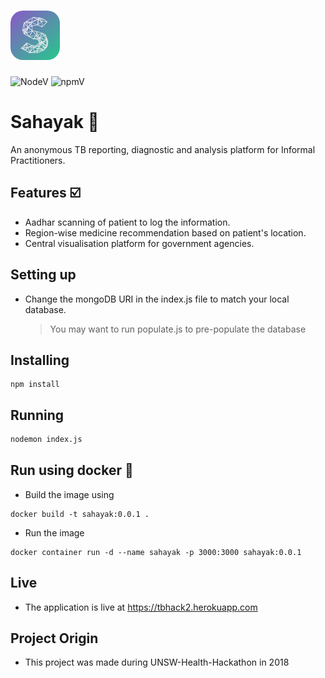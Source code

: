 # ![Sahayak Logo](./views/logo.png)

![NodeV](https://img.shields.io/badge/node-v11.8.0-brightgreen.svg) ![npmV](https://img.shields.io/badge/npm-6.8.0-brightgreen.svg)

# Sahayak :syringe:

An anonymous TB reporting, diagnostic and analysis platform for Informal Practitioners.

## Features :ballot_box_with_check:

- Aadhar scanning of patient to log the information.
- Region-wise medicine recommendation based on patient's location.
- Central visualisation platform for government agencies.

## Setting up

- Change the mongoDB URI in the index.js file to match your local database.
  > You may want to run populate.js to pre-populate the database

## Installing

```
npm install
```

## Running

```bash
nodemon index.js
```

## Run using docker :whale:

- Build the image using

```
docker build -t sahayak:0.0.1 .
```

- Run the image

```
docker container run -d --name sahayak -p 3000:3000 sahayak:0.0.1
```

## Live

- The application is live at https://tbhack2.herokuapp.com

## Project Origin

- This project was made during UNSW-Health-Hackathon in 2018
